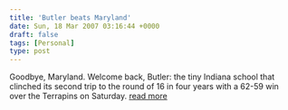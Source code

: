 ```yaml
---
title: 'Butler beats Maryland'
date: Sun, 18 Mar 2007 03:16:44 +0000
draft: false
tags: [Personal]
type: post
---
```


Goodbye, Maryland. Welcome back, Butler: the tiny Indiana school that clinched its second trip to the round of 16 in four years with a 62-59 win over the Terrapins on Saturday. [read more](http://sports.yahoo.com/ncaab/recap;_ylt=AjZ9otw_3H7KeT6BoeDpvbc5nYcB?gid=200703170343)